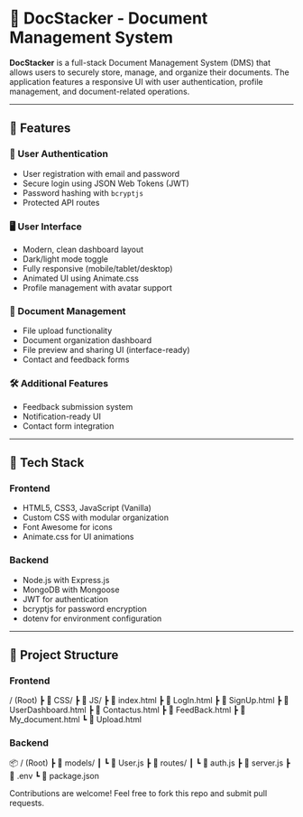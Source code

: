 # 📁 DocStacker - Document Management System

**DocStacker** is a full-stack Document Management System (DMS) that allows users to securely store, manage, and organize their documents. The application features a responsive UI with user authentication, profile management, and document-related operations.

---

## 🚀 Features

### 🔐 User Authentication
- User registration with email and password
- Secure login using JSON Web Tokens (JWT)
- Password hashing with `bcryptjs`
- Protected API routes

### 🖥️ User Interface
- Modern, clean dashboard layout
- Dark/light mode toggle
- Fully responsive (mobile/tablet/desktop)
- Animated UI using Animate.css
- Profile management with avatar support

### 📂 Document Management
- File upload functionality
- Document organization dashboard
- File preview and sharing UI (interface-ready)
- Contact and feedback forms

### 🛠️ Additional Features
- Feedback submission system
- Notification-ready UI
- Contact form integration

---

## 🧰 Tech Stack

### Frontend
- HTML5, CSS3, JavaScript (Vanilla)
- Custom CSS with modular organization
- Font Awesome for icons
- Animate.css for UI animations

### Backend
- Node.js with Express.js
- MongoDB with Mongoose
- JWT for authentication
- bcryptjs for password encryption
- dotenv for environment configuration

---

## 📁 Project Structure
### Frontend
 / (Root)
┣ 📂 CSS/
┣ 📂 JS/
┣ 📄 index.html
┣ 📄 LogIn.html
┣ 📄 SignUp.html
┣ 📄 UserDashboard.html
┣ 📄 Contactus.html
┣ 📄 FeedBack.html
┣ 📄 My_document.html
┗ 📄 Upload.html

### Backend
📦 / (Root)
┣ 📂 models/
┃ ┗ 📄 User.js
┣ 📂 routes/
┃ ┗ 📄 auth.js
┣ 📄 server.js
┣ 📄 .env
┗ 📄 package.json

Contributions are welcome!
Feel free to fork this repo and submit pull requests.


